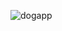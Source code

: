 ![dogapp](https://user-images.githubusercontent.com/53837359/131099396-af479c97-619f-4bfa-90f8-ccd6a6491166.PNG)
